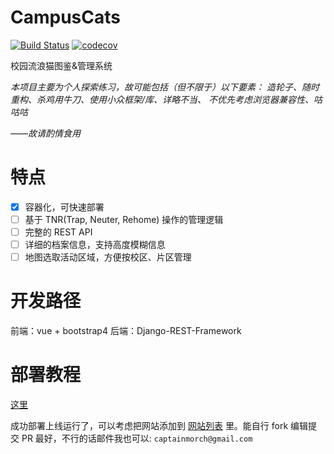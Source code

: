 # CampusCats
[![Build Status](https://travis-ci.org/CaptainMorch/CampusCats.svg?branch=main)](https://travis-ci.org/CaptainMorch/CampusCats) [![codecov](https://codecov.io/gh/CaptainMorch/CampusCats/branch/main/graph/badge.svg?token=WW8W071M4I)](https://codecov.io/gh/CaptainMorch/CampusCats)

校园流浪猫图鉴&amp;管理系统

*本项目主要为个人探索练习，故可能包括（但不限于）以下要素：
造轮子、随时重构、杀鸡用牛刀、使用小众框架/库、详略不当、
不优先考虑浏览器兼容性、咕咕咕*

*——故请酌情食用*

# 特点
- [x] 容器化，可快速部署
- [ ] 基于 TNR(Trap, Neuter, Rehome) 操作的管理逻辑
- [ ] 完整的 REST API
- [ ] 详细的档案信息，支持高度模糊信息
- [ ] 地图选取活动区域，方便按校区、片区管理

# 开发路径
前端：vue + bootstrap4
后端：Django-REST-Framework

# 部署教程
[这里](docs/deploy.md)

成功部署上线运行了，可以考虑把网站添加到 [网站列表](doc/sites.md) 里。能自行 fork 编辑提交 PR 最好，不行的话邮件我也可以: `captainmorch@gmail.com`
